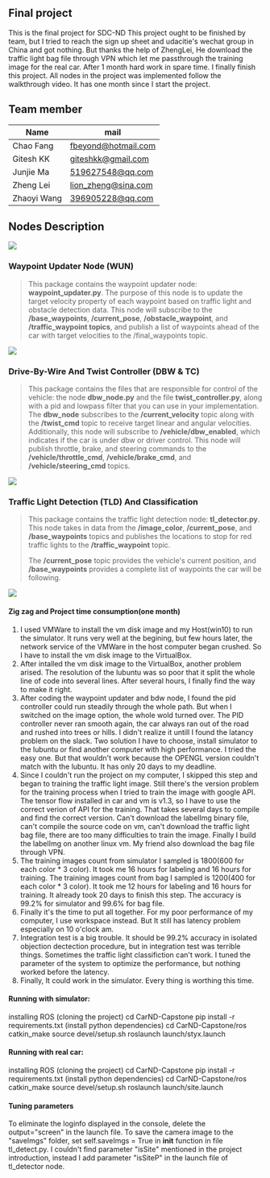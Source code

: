 ## Final project
This is the final project for SDC-ND
This project ought to be finished by team, but I tried to reach the sign up sheet and udacitie's wechat group in China and got nothing. But thanks the help of ZhengLei, He download the traffic light bag file through VPN which let me passthrough the training image for the real car. After 1 month hard work in spare time. I finally finish this project.
All nodes in the project was implemented follow the walkthrough video.
It has one month since I start the project.

## Team member

Name | mail
-----|-----
Chao Fang | fbeyond@hotmail.com
Gitesh KK | giteshkk@gmail.com
Junjie Ma | 519627548@qq.com
Zheng Lei | lion_zheng@sina.com
Zhaoyi Wang | 396905228@qq.com

## Nodes Description

![](https://i.imgur.com/IevV9KM.png)

### Waypoint Updater Node (WUN)

> This package contains the waypoint updater node: **waypoint_updater.py**. The purpose of this node is to update the target velocity property of each waypoint based on traffic light and obstacle detection data. This node will subscribe to the **/base_waypoints**, **/current_pose**, **/obstacle_waypoint**, and **/traffic_waypoint topics**, and publish a list of waypoints ahead of the car with target velocities to the /final_waypoints topic.

![](https://i.imgur.com/CVCpUvY.png)

### Drive-By-Wire And Twist Controller (DBW & TC)

>  This package contains the files that are responsible for control of the vehicle: the node **dbw_node.py** and the file **twist_controller.py**, along with a pid and lowpass filter that you can use in your implementation. The **dbw_node** subscribes to the **/current_velocity** topic along with the **/twist_cmd** topic to receive target linear and angular velocities. Additionally, this node will subscribe to **/vehicle/dbw_enabled**, which indicates if the car is under dbw or driver control. This node will publish throttle, brake, and steering commands to the **/vehicle/throttle_cmd**, **/vehicle/brake_cmd**, and **/vehicle/steering_cmd** topics.

![](https://i.imgur.com/Rk0M3sF.png)

### Traffic Light Detection (TLD) And Classification

> This package contains the traffic light detection node: **tl_detector.py**. This node takes in data from the **/image_color**, **/current_pose**, and **/base_waypoints** topics and publishes the locations to stop for red traffic lights to the **/traffic_waypoint** topic.
> 
> The **/current_pose** topic provides the vehicle's current position, and **/base_waypoints** provides a complete list of waypoints the car will be following.

![](https://i.imgur.com/cCHyoTR.png)

#### Zig zag and Project time consumption(one month)
1. I used VMWare to install the vm disk image and my Host(win10) to run the simulator. It runs very well at the begining, but few hours later, the network service of the VMWare in the host computer began crushed. So I have to install the vm disk image to the VirtualBox.
2. After intalled the vm disk image to the VirtualBox, another problem arised. The resolution of the lubuntu was so poor that it split the whole line of code into several lines. After several hours, I finally find the way to make it right.
3. After coding the waypoint updater and bdw node, I found the pid controller could run steadily through the whole path. But when I switched on the image option, the whole wold turned over. The PID controller never ran smooth again, the car always ran out of the road and rushed into trees or hills. I didn't realize it untill I found the latancy problem on the slack. Two solution I have to choose, install simulator to the lubuntu or find another computer with high performance. I tried the easy one. But that wouldn't work because the OPENGL version couldn't match with the lubuntu. It has only 20 days to my deadline.
4. Since I couldn't run the project on my computer, I skipped this step and began to training the traffic light image. Still there's the version problem for the training process when I tried to train the image with google API. The tensor flow installed in car and vm is v1.3, so I have to use the correct verion of API for the training. That takes several days to compile and find the correct version. Can't  download the labelImg binary file, can't compile the source code on vm, can't download the traffic light bag file, there are too many difficulties to train the image. Finally I build the labelImg on another linux vm. My friend also download the bag file through VPN. 
5. The training images count from simulator I sampled is 1800(600 for each color * 3 color). It took me 16 hours for labeling and 16 hours for training. The training images count from bag I sampled is 1200(400 for each color * 3 color). It took me 12 hours for labeling and 16 hours for training. It already took 20 days to finish this step. The accuracy is 99.2% for simulator and 99.6% for bag file.
6. Finally it's the time to put all together. For my poor performance of my computer, I use workspace instead. But It still has latency problem especially on 10 o'clock am.
7. Integration test is a big trouble. It should be 99.2% accuracy in isolated objection dectection procedure, but in integration test was terrible things. Sometimes the traffic light classifiction can't work. I tuned the parameter of the system to optimize the performance, but nothing worked before the latency.
8. Finally, It could work in the simulator. Every thing is worthing this time.

#### Running with simulator:
installing ROS
(cloning the project)
cd CarND-Capstone pip install -r requirements.txt (install python dependencies)
cd CarND-Capstone/ros
catkin_make
source devel/setup.sh
roslaunch launch/styx.launch

#### Running with real car:
installing ROS
(cloning the project)
cd CarND-Capstone pip install -r requirements.txt (install python dependencies)
cd CarND-Capstone/ros
catkin_make
source devel/setup.sh
roslaunch launch/site.launch

#### Tuning parameters
To eliminate the loginfo displayed in the console, delete the  output="screen" in the launch file.
To save the camera image to the "saveImgs" folder, set self.saveImgs = True in __init__ function in file tl_detect.py.
I couldn't find parameter "isSite"  mentioned in the project introduction, instead I add parameter "isSiteP" in the launch file of tl_detector node.

